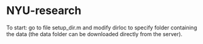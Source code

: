 # NYU-research

To start: go to file setup_dir.m and modify dirloc to specify folder containing the data (the data folder can be downloaded directly from the server). 
